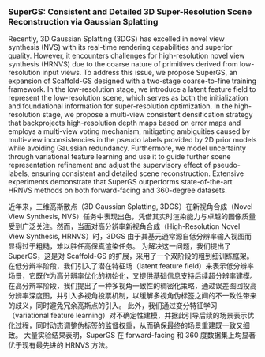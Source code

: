 ### SuperGS: Consistent and Detailed 3D Super-Resolution Scene Reconstruction via Gaussian Splatting

Recently, 3D Gaussian Splatting (3DGS) has excelled in novel view synthesis (NVS) with its real-time rendering capabilities and superior quality. However, it encounters challenges for high-resolution novel view synthesis (HRNVS) due to the coarse nature of primitives derived from low-resolution input views. To address this issue, we propose SuperGS, an expansion of Scaffold-GS designed with a two-stage coarse-to-fine training framework. In the low-resolution stage, we introduce a latent feature field to represent the low-resolution scene, which serves as both the initialization and foundational information for super-resolution optimization. In the high-resolution stage, we propose a multi-view consistent densification strategy that backprojects high-resolution depth maps based on error maps and employs a multi-view voting mechanism, mitigating ambiguities caused by multi-view inconsistencies in the pseudo labels provided by 2D prior models while avoiding Gaussian redundancy. Furthermore, we model uncertainty through variational feature learning and use it to guide further scene representation refinement and adjust the supervisory effect of pseudo-labels, ensuring consistent and detailed scene reconstruction. Extensive experiments demonstrate that SuperGS outperforms state-of-the-art HRNVS methods on both forward-facing and 360-degree datasets.

近年来，三维高斯散点（3D Gaussian Splatting, 3DGS）在新视角合成（Novel View Synthesis, NVS）任务中表现出色，凭借其实时渲染能力与卓越的图像质量受到广泛关注。然而，当面对高分辨率新视角合成（High-Resolution Novel View Synthesis, HRNVS）时，3DGS 由于其基元通常源自低分辨率输入视图而显得过于粗糙，难以胜任高保真渲染任务。
为解决这一问题，我们提出了 SuperGS，这是对 Scaffold-GS 的扩展，采用了一个双阶段的粗到细训练框架。在低分辨率阶段，我们引入了潜在特征场（latent feature field）来表示低分辨率场景，它既作为高分辨率优化的初始化，又提供基础信息支持后续超分辨率建模。
在高分辨率阶段，我们提出了一种多视角一致性的稠密化策略，通过误差图回投高分辨率深度图，并引入多视角投票机制，以缓解多视角伪标签之间的不一致性带来的歧义，同时避免冗余高斯点的引入。
此外，我们通过变分特征学习（variational feature learning）对不确定性建模，并据此引导后续的场景表示优化过程，同时动态调整伪标签的监督权重，从而确保最终的场景重建既一致又细致。
大量实验结果表明，SuperGS 在 forward-facing 和 360 度数据集上均显著优于现有最先进的 HRNVS 方法。
